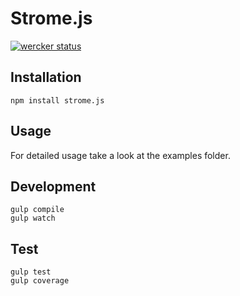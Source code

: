 # Strome.js
[![wercker status](https://app.wercker.com/status/d600e50284e339f0296511ba7e2f6aa7/m "wercker status")](https://app.wercker.com/project/bykey/d600e50284e339f0296511ba7e2f6aa7)

## Installation

```
npm install strome.js
```

## Usage

For detailed usage take a look at the examples folder.

## Development

```
gulp compile
gulp watch
```

## Test

```
gulp test
gulp coverage
```
